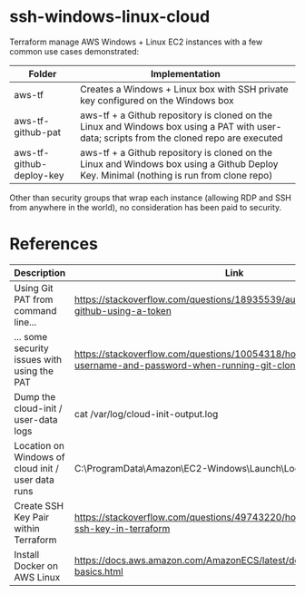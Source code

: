 # ssh-windows-linux-cloud
Terraform manage AWS Windows + Linux EC2 instances with a few common use cases demonstrated:

| Folder | Implementation   |
| ------ | ---------------- |
| aws-tf | Creates a Windows + Linux box with SSH private key configured on the Windows box |
| aws-tf-github-pat | aws-tf + a Github repository is cloned on the Linux and Windows box using a PAT with user-data; scripts from the cloned repo are executed |
| aws-tf-github-deploy-key | aws-tf + a Github repository is cloned on the Linux and Windows box using a Github Deploy Key. Minimal (nothing is run from clone repo) |

Other than security groups that wrap each instance (allowing RDP and SSH from anywhere in the world), no consideration has been paid to security. 

# References
| Description | Link |
| ------------------------------------------- | ----------- |
| Using Git PAT from command line...          | https://stackoverflow.com/questions/18935539/authenticate-with-github-using-a-token |
| ... some security issues with using the PAT | https://stackoverflow.com/questions/10054318/how-do-i-provide-a-username-and-password-when-running-git-clone-gitremote-git |
| Dump the cloud-init / user-data logs        | cat /var/log/cloud-init-output.log |
| Location on Windows of cloud init / user data runs | C:\ProgramData\Amazon\EC2-Windows\Launch\Log | 
| Create SSH Key Pair within Terraform        | https://stackoverflow.com/questions/49743220/how-do-i-create-an-ssh-key-in-terraform |
| Install Docker on AWS Linux                 | https://docs.aws.amazon.com/AmazonECS/latest/developerguide/docker-basics.html | 
